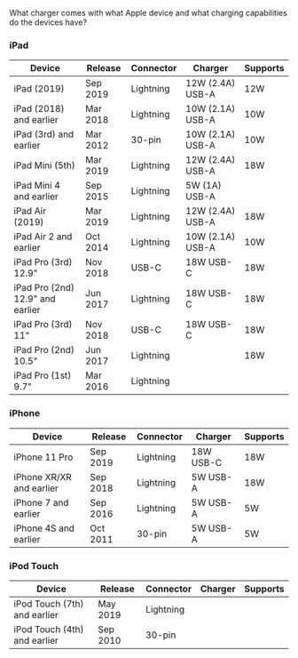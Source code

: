 What charger comes with what Apple device and what charging capabilities do the devices have?

### iPad

Device | Release | Connector | Charger | Supports
------ | ------- | --------- | ------- | --------
iPad (2019) | Sep 2019 | Lightning | 12W (2.4A) USB-A | 12W
iPad (2018) and earlier | Mar 2018 | Lightning | 10W (2.1A) USB-A | 10W
iPad (3rd) and earlier | Mar 2012 | 30-pin| 10W (2.1A) USB-A | 10W
iPad Mini (5th) | Mar 2019 | Lightning | 12W (2.4A) USB-A | 18W
iPad Mini 4 and earlier | Sep 2015 | Lightning | 5W (1A) USB-A |
iPad Air (2019) | Mar 2019 | Lightning | 12W (2.4A) USB-A | 18W
iPad Air 2 and earlier | Oct 2014 | Lightning | 10W (2.1A) USB-A | 10W
iPad Pro (3rd) 12.9" | Nov 2018 | USB-C | 18W USB-C | 18W
iPad Pro (2nd) 12.9" and earlier | Jun 2017 | Lightning | 18W USB-C | 18W
iPad Pro (3rd) 11" | Nov 2018 | USB-C | 18W USB-C | 18W
iPad Pro (2nd) 10.5" | Jun 2017 | Lightning | | 18W
iPad Pro (1st) 9.7" | Mar 2016 | Lightning | | 

### iPhone

Device | Release | Connector | Charger | Supports
------ | ------- | --------- | ------- | --------
iPhone 11 Pro | Sep 2019 | Lightning | 18W USB-C | 18W
iPhone XR/XR and earlier | Sep 2018 | Lightning | 5W USB-A | 18W
iPhone 7 and earlier | Sep 2016 | Lightning | 5W USB-A | 5W
iPhone 4S and earlier | Oct 2011 | 30-pin | 5W USB-A | 5W

### iPod Touch

Device | Release | Connector | Charger | Supports
------ | ------- | --------- | ------- | --------
iPod Touch (7th) and earlier | May 2019 | Lightning | | 
iPod Touch (4th) and earlier | Sep 2010 | 30-pin | |
